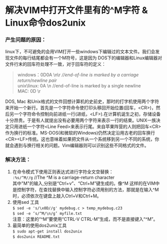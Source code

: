 # 解决VIM中打开文件里有的^M字符 & Linux命令dos2unix
### 产生问题的原因：
linux下，不可避免的会用VIM打开一些windows下编辑过的文本文件。我们会发现文件的每行结尾都会有一个M符号，这是因为 DOS下的编辑器和Linux编辑器对文件行末的回车符处理不一致，对于回车符的定义：  
> windows：0D0A  \n\r *//end-of-line is marked by a carriage return/newline pair*   
> unix\linux: 0A  \n  //end-of-line is marked by a single newline  
> MAC: 0D \r  

DOS, Mac 和Unix格式的文件回想计算机的史前史，那时的打字机使用两个字符来开始一个新行。首先是一个字符命令使打印头移回开始位置(回车，&lt;CR&gt;)，然后另一个字符命令控制向前进纸一行(进纸，&lt;LF&gt;).在计算机诞生之初，存储设备十分昂贵。于是有人就提出没有必要用两个字符来表示一行的结束。UNIX一族决定只用进纸一个字符&lt;Line Feed&gt;来表示行尾。来自苹果阵营的人则把回车&lt;CR&gt;作为换行的标准。MS-DOS(和微软的Windows)仍然决定沿用古老的回车换行&lt;CR&gt;&lt;LF&gt;传统。这也意味着如果把文件从一个系统移到另一个不同的系统，你就会遇到与换行相关的问题。Vim编辑器则可以识别这些不同格式的文件。  
### 解决方法：  
1. 在命令模式下使用正则表达式进行字符全文空替换：  
`:%s/^M//g`  //The ^M is a carriage-return character   
其中"M"的输入,分别是“Ctrl+v”、“Ctrl+M”键生成的。像^M 这样的在VIM中是控制字符，在查找替换中输入控制字符必须用别的方法，那就是在输入^M时，必须依次在键盘上敲入Ctrl+V和Ctrl+M。  
2. 使用sed 工具  
`$ sed -e 's/\x0D//g' mydebug.c > temp_mydebug.c23`  
`$ sed -e ‘s/^M/\n/g’ myfile.txt`  
注意：这里的“^M”要使用“CTRL-V CTRL-M”生成，而不是直接键入“^M”。
3. 最简单的使用dos2unix工具  
`$ sudo apt-get install dos2unix`  
`$ dos2unix README.txt`

